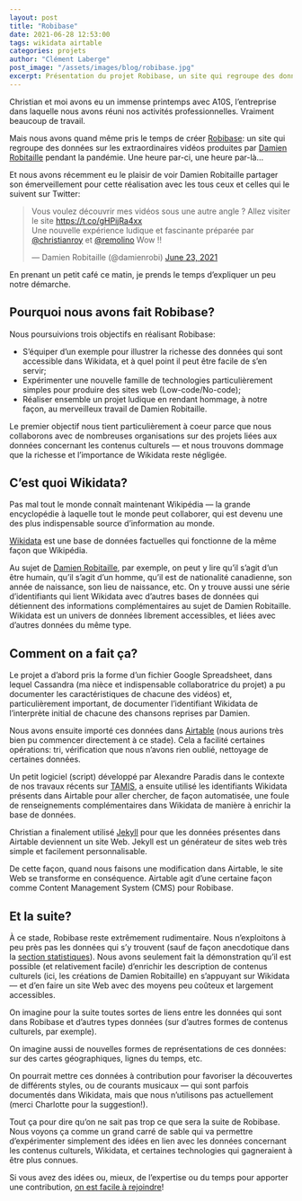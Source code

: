 ```yaml
---
layout: post
title: "Robibase"
date: 2021-06-28 12:53:00
tags: wikidata airtable
categories: projets
author: "Clément Laberge"
post_image: "/assets/images/blog/robibase.jpg"
excerpt: Présentation du projet Robibase, un site qui regroupe des données sur les extraordinaires vidéos produites par Damien Robitaille pendant la pandémie.
---
```


Christian et moi avons eu un immense printemps avec A10S, l’entreprise dans laquelle nous avons réuni nos activités professionnelles. Vraiment beaucoup de travail.

Mais nous avons quand même pris le temps de créer [Robibase](https://www.robibase.com/): un site qui regroupe des données sur les extraordinaires vidéos produites par [Damien Robitaille](https://damienrobitaille.com/) pendant la pandémie. Une heure par-ci, une heure par-là…

Et nous avons récemment eu le plaisir de voir Damien Robitaille partager son émerveillement pour cette réalisation avec les tous ceux et celles qui le suivent sur Twitter:

<blockquote class="twitter-tweet"><p lang="fr" dir="ltr">Vous voulez découvrir mes vidéos sous une autre angle ? Allez visiter le site <a href="https://t.co/gHPijRa4xx">https://t.co/gHPijRa4xx</a> <br>Une nouvelle expérience ludique et fascinante préparée par <a href="https://twitter.com/christianroy?ref_src=twsrc%5Etfw">@christianroy</a> et <a href="https://twitter.com/remolino?ref_src=twsrc%5Etfw">@remolino</a> Wow !!</p>&mdash; Damien Robitaille (@damienrobi) <a href="https://twitter.com/damienrobi/status/1407795261758488577?ref_src=twsrc%5Etfw">June 23, 2021</a></blockquote> <script async src="https://platform.twitter.com/widgets.js" charset="utf-8"></script>

En prenant un petit café ce matin, je prends le temps d’expliquer un peu notre démarche.


## Pourquoi nous avons fait Robibase?

Nous poursuivions trois objectifs en réalisant Robibase:

* S’équiper d’un exemple pour illustrer la richesse des données qui sont accessible dans Wikidata, et à quel point il peut être facile de s’en servir;
* Expérimenter une nouvelle famille de technologies particulièrement simples pour produire des sites web (Low-code/No-code);
* Réaliser ensemble un projet ludique en rendant hommage, à notre façon, au merveilleux travail de Damien Robitaille.

Le premier objectif nous tient particulièrement à coeur parce que nous collaborons avec de nombreuses organisations sur des projets liées aux données concernant les contenus culturels — et nous trouvons dommage que la richesse et l’importance de Wikidata reste négligée.


## C’est quoi Wikidata?

Pas mal tout le monde connaît maintenant Wikipédia — la grande encyclopédie à laquelle tout le monde peut collaborer, qui est devenu une des plus indispensable source d’information au monde.

[Wikidata](https://wikidata.org/) est une base de données factuelles qui fonctionne de la même façon que Wikipédia.

Au sujet de [Damien Robitaille](https://www.wikidata.org/wiki/Q3012838), par exemple, on peut y lire qu’il s’agit d’un être humain, qu’il s’agit d’un homme, qu’il est de nationalité canadienne, son année de naissance, son lieu de naissance, etc. On y trouve aussi une série d’identifiants qui lient Wikidata avec d’autres bases de données qui détiennent des informations complémentaires au sujet de Damien Robitaille. Wikidata est un univers de données librement accessibles, et liées avec d’autres données du même type.


## Comment on a fait ça?

Le projet a d’abord pris la forme d’un fichier Google Spreadsheet, dans lequel Cassandra (ma nièce et indispensable collaboratrice du projet) a pu documenter les caractéristiques de chacune des vidéos) et, particulièrement important, de documenter l’identifiant Wikidata de l’interprète initial de chacune des chansons reprises par Damien.

Nous avons ensuite importé ces données dans [Airtable](https://airtable.com/) (nous aurions très bien pu commencer directement à ce stade). Cela a facilité certaines opérations: tri, vérification que nous n’avons rien oublié, nettoyage de certaines données.

Un petit logiciel (script) développé par Alexandre Paradis dans le contexte de nos travaux récents sur [TAMIS](https://tamis.ca/), a ensuite utilisé les identifiants Wikidata présents dans Airtable pour aller chercher, de façon automatisée, une foule de renseignements complémentaires dans Wikidata de manière à enrichir la base de données.

Christian a finalement utilisé [Jekyll](https://jekyllrb.com/) pour que les données présentes dans Airtable deviennent un site Web. Jekyll est un générateur de sites web très simple et facilement personnalisable.

De cette façon, quand nous faisons une modification dans Airtable, le site Web se transforme en conséquence. Airtable agit d’une certaine façon comme Content Management System (CMS) pour Robibase.


## Et la suite?

À ce stade, Robibase reste extrêmement rudimentaire. Nous n’exploitons à peu près pas les données qui s’y trouvent (sauf de façon anecdotique dans la [section statistiques](https://www.robibase.com/stats/)). Nous avons seulement fait la démonstration qu’il est possible (et relativement facile) d’enrichir les description de contenus culturels (ici, les créations de Damien Robitaille) en s’appuyant sur Wikidata — et d’en faire un site Web avec des moyens peu coûteux et largement accessibles.

On imagine pour la suite toutes sortes de liens entre les données qui sont dans Robibase et d’autres types données (sur d’autres formes de contenus culturels, par exemple).

On imagine aussi de nouvelles formes de représentations de ces données: sur des cartes géographiques, lignes du temps, etc.

On pourrait mettre ces données à contribution pour favoriser la découvertes de différents styles, ou de courants musicaux — qui sont parfois documentés dans Wikidata, mais que nous n’utilisons pas actuellement (merci Charlotte pour la suggestion!).

Tout ça pour dire qu’on ne sait pas trop ce que sera la suite de Robibase. Nous voyons ça comme un grand carré de sable qui va permettre d’expérimenter simplement des idées en lien avec les données concernant les contenus culturels, Wikidata, et certaines technologies qui gagneraient à être plus connues.

Si vous avez des idées ou, mieux, de l’expertise ou du temps pour apporter une contribution, [on est facile à rejoindre](/contact)!
